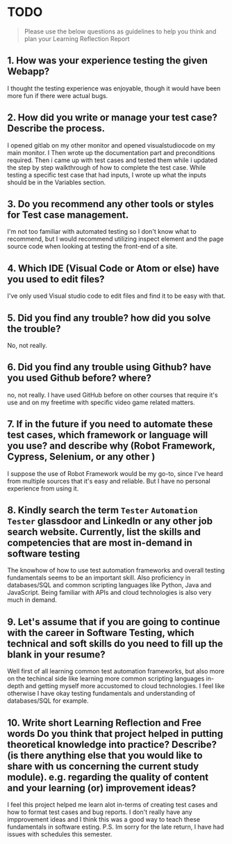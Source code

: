 
# TODO

> Please use the below questions as guidelines to help you think and plan your Learning Reflection Report

## 1. How was your experience testing the given Webapp?
I thought the testing experience was enjoyable, though it would have been more fun if there were actual bugs.

   
## 2. How did you write or manage your test case? Describe the process.
I opened gitlab on my other monitor and opened visualstudiocode on my main monitor. I Then wrote up the documentation part and preconditions required. Then i came up with test cases and tested them while i updated the step by step walkthrough of how to complete the test case. While testing a specific test case that had inputs, I wrote up what the inputs should be in the Variables section.
    

## 3. Do you recommend any other tools or styles for Test case management. 
I'm not too familiar with automated testing so I don't know what to recommend, but I would recommend utilizing inspect element and the page source code when looking at testing the front-end of a site.


## 4. Which IDE (Visual Code or Atom or else) have you used to edit files?
I've only used Visual studio code to edit files and find it to be easy with that.


     
## 5. Did you find any trouble? how did you solve the trouble?
No, not really.


## 6. Did you find any trouble using Github? have you used Github before? where?
no, not really. I have used GitHub before on other courses that require it's use and on my freetime with specific video game related matters.
 

      

## 7. If in the future if you need to automate these test cases, which framework or language will you use? and describe why (Robot Framework, Cypress, Selenium, or any other )
I suppose the use of Robot Framework would be my go-to, since I've heard from multiple sources that it's easy and reliable. But I have no personal experience from using it.



## 8. Kindly search the term `Tester` `Automation Tester` glassdoor and LinkedIn or any other job search website. Currently, list the skills and competencies that are most in-demand in software testing
The knowhow of how to use test automation frameworks and overall testing fundamentals seems to be an important skill. Also proficiency in databases/SQL and common scripting languages like Python, Java and JavaScript. Being familiar with APIs and cloud technologies is also very much in demand.



## 9. **Let's assume** that if you are going to continue with the career in Software Testing, which technical and soft skills do you need to fill up the blank in your resume?
Well first of all learning common test automation frameworks, but also more on the techincal side like learning more common scripting languages in-depth and getting myself more accustomed to cloud technologies. I feel like otherwise I have okay testing fundamentals and understanding of databases/SQL for example.




## 10. Write short Learning Reflection and  Free words Do you think that project helped in putting theoretical knowledge into practice? Describe? (is there anything else that you would like to share with us concerning the current study module). e.g. regarding the quality of content and your learning (or) improvement ideas? 
I feel this project helped me learn alot in-terms of creating test cases and how to format test cases and bug reports. I don't really have any impprovement ideas and I think this was a good way to teach these fundamentals in software esting. P.S. Im sorry for the late return, I have had issues with schedules this semester.




 





